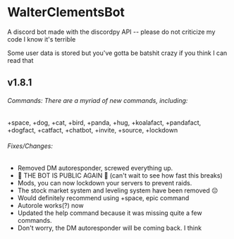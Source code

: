 # WalterClementsBot
A discord bot made with the discordpy API -- please do not criticize my code I know it's terrible

Some user data is stored but you've gotta be batshit crazy if you think I can read that


## v1.8.1


###### Commands: There are a myriad of new commands, including:
  +space, 
  +dog,
  +cat,
  +bird,
  +panda,
  +hug,
  +koalafact,
  +pandafact,
  +dogfact,
  +catfact,
  +chatbot,
  +invite,
  +source,
  +lockdown

###### Fixes/Changes:
- Removed DM autoresponder, screwed everything up.
- :tada: THE BOT IS PUBLIC AGAIN :tada: (can't wait to see how fast this breaks)
- Mods, you can now lockdown your servers to prevent raids.
- The stock market system and leveling system have been removed :pensive:
- Would definitely recommend using +space, epic command
- Autorole works(?) now
- Updated the help command because it was missing quite a few commands.
- Don't worry, the DM autoresponder will be coming back. I think
